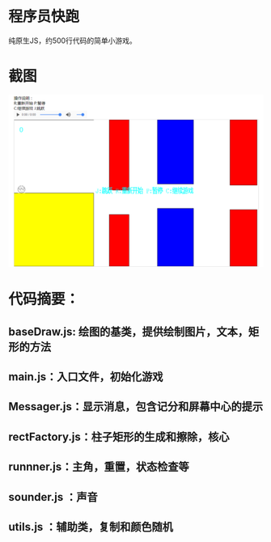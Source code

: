 # 程序员快跑
<p>纯原生JS，约500行代码的简单小游戏。</p>

# 截图
<img src='img/s.png' alt='截图' />

# 代码摘要：

## baseDraw.js: 绘图的基类，提供绘制图片，文本，矩形的方法

## main.js：入口文件，初始化游戏

## Messager.js：显示消息，包含记分和屏幕中心的提示

## rectFactory.js：柱子矩形的生成和擦除，核心

## runnner.js：主角，重置，状态检查等

## sounder.js ：声音

## utils.js ：辅助类，复制和颜色随机
